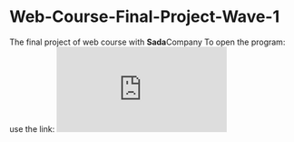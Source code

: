 # Web-Course-Final-Project-Wave-1
The final project of web course with **Sada**Company 
To open the program: use the link: ![Link](http://127.0.0.1:5500/index.html)
